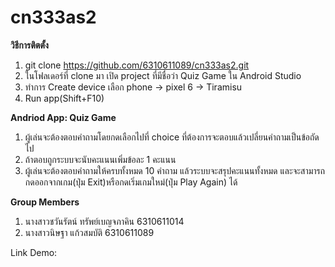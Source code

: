 # cn333as2
**วิธีการติตตั้ง**
1. git clone https://github.com/6310611089/cn333as2.git
2. ในโฟลเดอร์ที่ clone มา เปิด project ที่มีชื่อว่า Quiz Game ใน Android Studio
3. ทำการ Create device เลือก phone -> pixel 6 -> Tiramisu
3. Run app(Shift+F10)

**Andriod App: Quiz Game**
1. ผู้เล่นจะต้องตอบคำถามโดยกดเลือกไปที่ choice ที่ต้องการจะตอบแล้วเปลี่ยนคำถามเป็นข้อถัดไป
2. ถ้าตอบถูกระบบจะนับคะแนนเพิ่มข้อละ 1 คะแนน
3. ผู้เล่นจะต้องตอบคำถามให้ครบทั้งหมด 10 คำถาม แล้วระบบจะสรุปคะแนนทั้งหมด และจะสามารถกดออกจากเกม(ปุ่ม Exit)หรือกดเริ่มเกมใหม่(ปุ่ม Play Again) ได้

**Group Members**
1. นางสาวชวันรัตน์ ทรัพย์เบญจภาคิน 6310611014
2. นางสาวนิษฐา แก้วสมบัติ 6310611089

Link Demo: 
